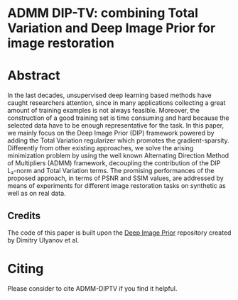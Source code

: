 # ADMM DIP-TV: combining Total Variation and Deep Image Prior for image restoration

# Abstract
In the last decades, unsupervised deep learning based methods have caught researchers attention, since in many applications collecting a great amount of training examples is not always feasible. Moreover, the construction of a good training set is time consuming and hard because the selected data have to be enough representative for the task. In this paper, we mainly focus on the Deep Image Prior (DIP) framework powered by adding the  Total Variation regularizer which promotes the gradient-sparsity. Differently from other existing approaches, we solve the arising minimization problem by using the well known Alternating Direction Method of Multipliers (ADMM) framework, decoupling the contribution of the DIP L₂-norm and Total Variation terms. The promising performances of the proposed approach, in terms of PSNR and SSIM values, are addressed by means of experiments for different image restoration tasks on synthetic as well as on real data. 


## Credits
The code of this paper is built upon the [Deep Image Prior](https://github.com/DmitryUlyanov/deep-image-prior) repository created by Dimitry Ulyanov et al.
# Citing
Please consider to cite ADMM-DIPTV if you find it helpful.